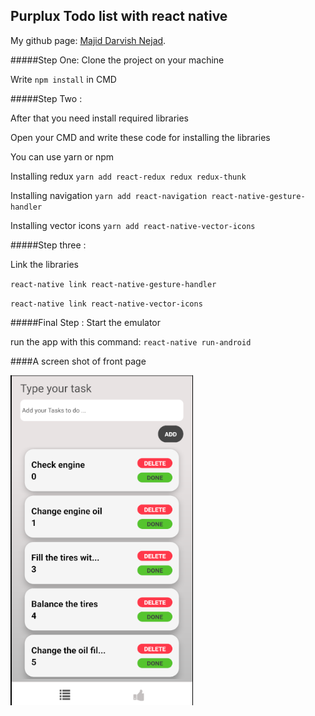 ## Purplux Todo list with react native

My github page: [Majid Darvish Nejad](https://github.com/majidux).

#####Step One:
 Clone the project on your machine
 
Write `npm install` in CMD

#####Step Two : 

After that you need install required libraries

Open your CMD and write these code for installing the libraries

You can use yarn or npm 

Installing redux
`yarn add react-redux redux redux-thunk`

Installing navigation
`yarn add react-navigation react-native-gesture-handler`

Installing vector icons
`yarn add react-native-vector-icons`

#####Step three :

Link the libraries 

`react-native link react-native-gesture-handler`

`react-native link react-native-vector-icons`

#####Final Step :
Start the emulator
 
 run the app with this command: `react-native run-android` 
 
####A screen shot of front page

![alt text](./src/Assets/image/screenshot.png)
